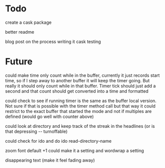 # Todo

create a cask package

better readme

blog post on the process
 writing it
 cask
 testing


# Future

could make time only count while in the buffer, currently
it just records start time, so if I step away to another
buffer it will keep the timer going. But really it should only
count while in that buffer. Timer tick should just add a second
and that count should get converted into a time and formatted


could check to see if running timer is the same as the buffer local
version. Not sure if that is possible with the timer method call
but that way it could restrict to the exact buffer that started the mode
and not if multiples are defined (would go well with counter above)

could look at directory and keep track of the streak
 in the headlines (or is that depressing -- turnoffable)

could check for ido and do ido read-directory-name


zoom font default +1
 could make it a setting
 and wordwrap a setting



disappearing text (make it feel fading away)
